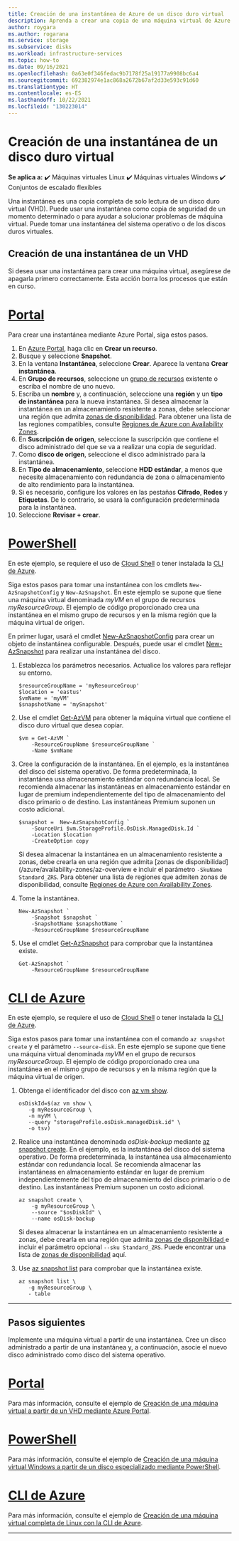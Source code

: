 ```yaml
---
title: Creación de una instantánea de Azure de un disco duro virtual
description: Aprenda a crear una copia de una máquina virtual de Azure para usarla como copia de seguridad o para solucionar problemas mediante el portal o PowerShell o la CLI.
author: roygara
ms.author: rogarana
ms.service: storage
ms.subservice: disks
ms.workload: infrastructure-services
ms.topic: how-to
ms.date: 09/16/2021
ms.openlocfilehash: 0a63e0f346fedac9b7178f25a19177a9908bc6a4
ms.sourcegitcommit: 692382974e1ac868a2672b67af2d33e593c91d60
ms.translationtype: HT
ms.contentlocale: es-ES
ms.lasthandoff: 10/22/2021
ms.locfileid: "130223014"
---
```

# <a name="create-a-snapshot-of-a-virtual-hard-disk"></a>Creación de una instantánea de un disco duro virtual

**Se aplica a:** :heavy_check_mark: Máquinas virtuales Linux :heavy_check_mark: Máquinas virtuales Windows :heavy_check_mark: Conjuntos de escalado flexibles

Una instantánea es una copia completa de solo lectura de un disco duro virtual (VHD). Puede usar una instantánea como copia de seguridad de un momento determinado o para ayudar a solucionar problemas de máquina virtual. Puede tomar una instantánea del sistema operativo o de los discos duros virtuales.

## <a name="create-a-snapshot-of-a-vhd"></a>Creación de una instantánea de un VHD

Si desea usar una instantánea para crear una máquina virtual, asegúrese de apagarla primero correctamente. Esta acción borra los procesos que están en curso.

# <a name="portal"></a>[Portal](#tab/portal)

Para crear una instantánea mediante Azure Portal, siga estos pasos.

1. En [Azure Portal](https://portal.azure.com), haga clic en **Crear un recurso**.
1. Busque y seleccione **Snapshot**.
1. En la ventana **Instantánea**, seleccione **Crear**. Aparece la ventana **Crear instantánea**.
1. En **Grupo de recursos**, seleccione un [grupo de recursos](../azure-resource-manager/management/overview.md#resource-groups) existente o escriba el nombre de uno nuevo.
1. Escriba un **nombre** y, a continuación, seleccione una **región** y un **tipo de instantánea** para la nueva instantánea. Si desea almacenar la instantánea en un almacenamiento resistente a zonas, debe seleccionar una región que admita [zonas de disponibilidad](../availability-zones/az-overview.md). Para obtener una lista de las regiones compatibles, consulte [Regiones de Azure con Availability Zones](../availability-zones/az-region.md#azure-regions-with-availability-zones).
1. En **Suscripción de origen**, seleccione la suscripción que contiene el disco administrado del que se va a realizar una copia de seguridad.
1. Como **disco de origen**, seleccione el disco administrado para la instantánea.
1. En **Tipo de almacenamiento**, seleccione **HDD estándar**, a menos que necesite almacenamiento con redundancia de zona o almacenamiento de alto rendimiento para la instantánea.
1. Si es necesario, configure los valores en las pestañas **Cifrado**, **Redes** y **Etiquetas**. De lo contrario, se usará la configuración predeterminada para la instantánea.
1. Seleccione **Revisar + crear**.

# <a name="powershell"></a>[PowerShell](#tab/powershell)

En este ejemplo, se requiere el uso de [Cloud Shell](https://shell.azure.com/bash) o tener instalada la [CLI de Azure](/cli/azure/).

Siga estos pasos para tomar una instantánea con los cmdlets `New-AzSnapshotConfig` y `New-AzSnapshot`. En este ejemplo se supone que tiene una máquina virtual denominada *myVM* en el grupo de recursos *myResourceGroup*. El ejemplo de código proporcionado crea una instantánea en el mismo grupo de recursos y en la misma región que la máquina virtual de origen.

En primer lugar, usará el cmdlet [New-AzSnapshotConfig](/powershell/module/az.compute/new-azsnapshotconfig) para crear un objeto de instantánea configurable. Después, puede usar el cmdlet [New-AzSnapshot](/powershell/module/az.compute/new-azsnapshot) para realizar una instantánea del disco.

1. Establezca los parámetros necesarios. Actualice los valores para reflejar su entorno.

   ```azurepowershell-interactive
   $resourceGroupName = 'myResourceGroup' 
   $location = 'eastus' 
   $vmName = 'myVM'
   $snapshotName = 'mySnapshot'  
   ```

1. Use el cmdlet [Get-AzVM](/powershell/module/az.compute/get-azvm) para obtener la máquina virtual que contiene el disco duro virtual que desea copiar.

   ```azurepowershell-interactive
   $vm = Get-AzVM `
       -ResourceGroupName $resourceGroupName `
       -Name $vmName
   ```

1. Cree la configuración de la instantánea. En el ejemplo, es la instantánea del disco del sistema operativo. De forma predeterminada, la instantánea usa almacenamiento estándar con redundancia local. Se recomienda almacenar las instantáneas en almacenamiento estándar en lugar de premium independientemente del tipo de almacenamiento del disco primario o de destino. Las instantáneas Premium suponen un costo adicional.

   ```azurepowershell-interactive
   $snapshot =  New-AzSnapshotConfig `
       -SourceUri $vm.StorageProfile.OsDisk.ManagedDisk.Id `
       -Location $location `
       -CreateOption copy
   ```

   Si desea almacenar la instantánea en un almacenamiento resistente a zonas, debe crearla en una región que admita [zonas de disponibilidad](/azure/availability-zones/az-overview e incluir el parámetro `-SkuName Standard_ZRS`. Para obtener una lista de regiones que admiten zonas de disponibilidad, consulte [Regiones de Azure con Availability Zones](../availability-zones/az-region.md#azure-regions-with-availability-zones).

1. Tome la instantánea.

   ```azurepowershell-interactive
   New-AzSnapshot `
       -Snapshot $snapshot `
       -SnapshotName $snapshotName `
       -ResourceGroupName $resourceGroupName 
   ```

1. Use el cmdlet [Get-AzSnapshot](/powershell/module/az.compute/get-azsnapshot) para comprobar que la instantánea existe.

    ```azurepowershell-interactive
    Get-AzSnapshot `
        -ResourceGroupName $resourceGroupName
    ```

# <a name="azure-cli"></a>[CLI de Azure](#tab/cli)

En este ejemplo, se requiere el uso de [Cloud Shell](https://shell.azure.com/bash) o tener instalada la [CLI de Azure](/cli/azure/).

Siga estos pasos para tomar una instantánea con el comando `az snapshot create` y el parámetro `--source-disk`. En este ejemplo se supone que tiene una máquina virtual denominada *myVM* en el grupo de recursos *myResourceGroup*. El ejemplo de código proporcionado crea una instantánea en el mismo grupo de recursos y en la misma región que la máquina virtual de origen.

1. Obtenga el identificador del disco con [az vm show](/cli/azure/vm#az_vm_show).

    ```azurecli-interactive
    osDiskId=$(az vm show \
       -g myResourceGroup \
       -n myVM \
       --query "storageProfile.osDisk.managedDisk.id" \
       -o tsv)
    ```

1. Realice una instantánea denominada *osDisk-backup* mediante [az snapshot create](/cli/azure/snapshot#az_snapshot_create). En el ejemplo, es la instantánea del disco del sistema operativo. De forma predeterminada, la instantánea usa almacenamiento estándar con redundancia local. Se recomienda almacenar las instantáneas en almacenamiento estándar en lugar de premium independientemente del tipo de almacenamiento del disco primario o de destino. Las instantáneas Premium suponen un costo adicional.

    ```azurecli-interactive
    az snapshot create \
        -g myResourceGroup \
        --source "$osDiskId" \
        --name osDisk-backup
    ```

    Si desea almacenar la instantánea en un almacenamiento resistente a zonas, debe crearla en una región que admita [zonas de disponibilidad ](../availability-zones/az-overview.md) e incluir el parámetro opcional `--sku Standard_ZRS`. Puede encontrar una lista de [zonas de disponibilidad](../availability-zones/az-region.md#azure-regions-with-availability-zones) aquí.
    
1. Use [az snapshot list](/cli/azure/snapshot#az_snapshot_list) para comprobar que la instantánea existe.
    
    ```azurecli-interactive
    az snapshot list \
       -g myResourceGroup \
       - table
    ```

---

## <a name="next-steps"></a>Pasos siguientes

Implemente una máquina virtual a partir de una instantánea. Cree un disco administrado a partir de una instantánea y, a continuación, asocie el nuevo disco administrado como disco del sistema operativo.

# <a name="portal"></a>[Portal](#tab/portal)

Para más información, consulte el ejemplo de [Creación de una máquina virtual a partir de un VHD mediante Azure Portal](windows/create-vm-specialized-portal.md).

# <a name="powershell"></a>[PowerShell](#tab/powershell)

Para más información, consulte el ejemplo de [Creación de una máquina virtual Windows a partir de un disco especializado mediante PowerShell](windows/create-vm-specialized.md).

# <a name="azure-cli"></a>[CLI de Azure](#tab/cli)

Para más información, consulte el ejemplo de [Creación de una máquina virtual completa de Linux con la CLI de Azure](/previous-versions/azure/virtual-machines/scripts/virtual-machines-linux-cli-sample-create-vm-from-snapshot?toc=%2fcli%2fmodule%2ftoc.json).

---